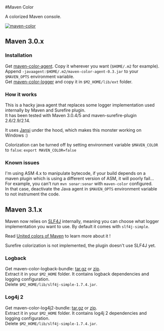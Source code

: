 #Maven Color

A colorized Maven console.

[![maven-color](http://jeanchristophegay.com/wp-content/uploads/2013/10/maven-color-resize.png)](http://jeanchristophegay.com/wp-content/uploads/2013/10/maven-color.png)

## Maven 3.0.x

### Installation

Get [maven-color-agent](http://dl.bintray.com/jcgay/maven/com/github/jcgay/maven/color/maven-color-agent/0.3/maven-color-agent-0.3.jar). Copy it wherever you want (`$HOME/.m2` for example).  
Append `-javaagent:$HOME/.m2/maven-color-agent-0.3.jar` to your `$MAVEN_OPTS` environment variable.  
Get [maven-color-logger](http://dl.bintray.com/jcgay/maven/com/github/jcgay/maven/color/maven-color-logger/0.3/maven-color-logger-0.3.jar) and copy it in `$M2_HOME/lib/ext` folder.

### How it works
This is a hacky java agent that replaces some logger implementation used internally by Maven and Surefire plugin.  
It has been tested with Maven 3.0.4/5 and maven-surefire-plugin 2.6/2.9/2.14.  

It uses [Jansi](http://jansi.fusesource.org/) under the hood, which makes this monster working on Windows :)

Colorization can be turned off by setting environment variable `$MAVEN_COLOR` to `false`: 
`export MAVEN_COLOR=false`

### Known issues
I'm using ASM 4.x to manipulate bytecode, if your build depends on a maven plugin which is using a different version of ASM, it will poorly fail…
For example, you can't run `mvn sonar:sonar` with `maven-color` configured.  
In that case, deactivate the Java agent in `$MAVEN_OPTS` environment variable to not instrument the code.

## Maven 3.1.x

Maven now relies on [SLF4J](http://www.slf4j.org/) internally, meaning you can choose what logger implementation you want to use. By default it comes with `slf4j-simple`.

Read [United colors of Maven](http://aheritier.net/united-colors-of-maven/) to learn more about it !

Surefire colorization is not implemented, the plugin doesn't use SLF4J yet.

### Logback

Get maven-color-logback-bundle: [tar.gz](http://dl.bintray.com/jcgay/maven/com/github/jcgay/maven/color/maven-color-logback/0.3/maven-color-logback-0.3-bundle.tar.gz) or [zip](http://dl.bintray.com/jcgay/maven/com/github/jcgay/maven/color/maven-color-logback/0.3/maven-color-logback-0.3-bundle.zip).  
Extract it in your `$M2_HOME` folder. It contains logback dependencies and logging configuration.  
Delete `$M2_HOME/lib/slf4j-simple-1.7.4.jar`.

### Log4j 2

Get maven-color-log4j2-bundle: [tar.gz](http://dl.bintray.com/jcgay/maven/com/github/jcgay/maven/color/maven-color-log4j2/0.3/maven-color-log4j2-0.3-bundle.tar.gz) or [zip](http://dl.bintray.com/jcgay/maven/com/github/jcgay/maven/color/maven-color-log4j2/0.3/maven-color-log4j2-0.3-bundle.zip).  
Extract it in your `$M2_HOME` folder. It contains log4j 2 dependencies and logging configuration.  
Delete `$M2_HOME/lib/slf4j-simple-1.7.4.jar`.
